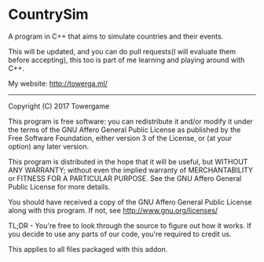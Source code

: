 # CountrySim
A program in C++ that aims to simulate countries and their events.

This will be updated, and you can do pull requests(I will evaluate them before accepting), this too is part of me learning and playing around with C++.

My website: http://towerga.ml/

-----------

Copyright (C) 2017 Towergame

This program is free software: you can redistribute it and/or modify
it under the terms of the GNU Affero General Public License as
published by the Free Software Foundation, either version 3 of the
License, or (at your option) any later version.

This program is distributed in the hope that it will be useful,
but WITHOUT ANY WARRANTY; without even the implied warranty of
MERCHANTABILITY or FITNESS FOR A PARTICULAR PURPOSE.  See the
GNU Affero General Public License for more details.

You should have received a copy of the GNU Affero General Public License
along with this program.  If not, see http://www.gnu.org/licenses/

TL;DR - You're free to look through the source to figure out how it works.
If you decide to use any parts of our code, you're required to credit us.

This applies to all files packaged with this addon.
